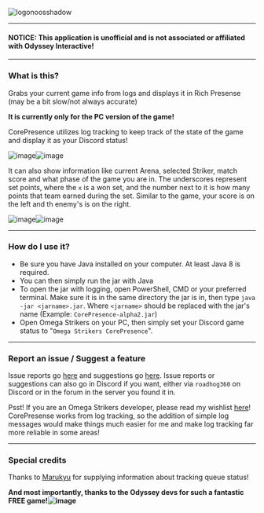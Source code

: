 ![logonoosshadow](https://github.com/Roadhog360/CorePresence/assets/11903511/3ce547ec-7ea3-4c6d-99a9-093e0e1881d1)

---
#### NOTICE: This application is unofficial and is not associated or affiliated with Odyssey Interactive!
---

### What is this?
Grabs your current game info from logs and displays it in Rich Presense (may be a bit slow/not always accurate)

__It is currently only for the PC version of the game!__

CorePresence utilizes log tracking to keep track of the state of the game and display it as your Discord status!

![image](https://github.com/Roadhog360/CorePresence/assets/11903511/8143d818-96d0-4039-b873-1fa4203e7933)![image](https://github.com/Roadhog360/CorePresence/assets/11903511/6e39dfb8-691e-495a-9c6d-1580b4e14632)

It can also show information like current Arena, selected Striker, match score and what phase of the game you are in. The underscores represent set points, where the `x` is a won set, and the number next to it is how many points that team earned during the set. Similar to the game, your score is on the left and th enemy's is on the right.

![image](https://github.com/Roadhog360/CorePresence/assets/11903511/8fc4e375-2b1f-4d14-a0b8-b6f143715a24)![image](https://github.com/Roadhog360/CorePresence/assets/11903511/e755f8a0-4950-49d7-afc4-b6ba77dff8c1)



---

### How do I use it?
- Be sure you have Java installed on your computer. At least Java 8 is required.
- You can then simply run the jar with Java
- To open the jar with logging, open PowerShell, CMD or your preferred terminal. Make sure it is in the same directory the jar is in, then type `java -jar <jarname>.jar`. Where `<jarname>` should be replaced with the jar's name (Example: `CorePresence-alpha2.jar`)
- Open Omega Strikers on your PC, then simply set your Discord game status to "`Omega Strikers CorePresence`".

---

### Report an issue / Suggest a feature
Issue reports go [here](https://github.com/Roadhog360/CorePresence/issues) and suggestions go [here](https://github.com/Roadhog360/CorePresence/discussions).
Issue reports or suggestions can also go in Discord if you want, either via `roadhog360` on Discord or in the forum in the server you found it in.

Psst! If you are an Omega Strikers developer, please read my wishlist [here](https://github.com/Roadhog360/CorePresence/discussions/2)! CorePresense works from log tracking, so the addition of simple log messages would make things much easier for me and make log tracking far more reliable in some areas!

---

### Special credits

Thanks to [Marukyu](https://github.com/Marukyu) for supplying information about tracking queue status!

**And most importantly, thanks to the Odyssey devs for such a fantastic FREE game!![image](https://github.com/Roadhog360/CorePresence/assets/11903511/ad50bf85-a873-439a-a492-dc7baa046452)**